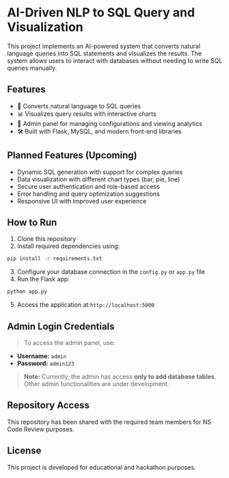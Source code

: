 # AI-Driven NLP to SQL Query and Visualization

This project implements an AI-powered system that converts natural language queries into SQL statements and visualizes the results. The system allows users to interact with databases without needing to write SQL queries manually.

## Features
- 📝 Converts natural language to SQL queries  
- 📊 Visualizes query results with interactive charts  
- 🔐 Admin panel for managing configurations and viewing analytics  
- 🛠️ Built with Flask, MySQL, and modern front-end libraries

## Planned Features (Upcoming)
- Dynamic SQL generation with support for complex queries  
- Data visualization with different chart types (bar, pie, line)  
- Secure user authentication and role-based access    
- Error handling and query optimization suggestions  
- Responsive UI with improved user experience

## How to Run
1. Clone this repository  
2. Install required dependencies using:
```bash
pip install -r requirements.txt
```
3. Configure your database connection in the `config.py` or `app.py` file  
4. Run the Flask app:
```bash
python app.py
```
5. Access the application at:`http://localhost:5000`

## Admin Login Credentials
> To access the admin panel, use:  
- **Username:** `admin`  
- **Password:** `admin123`  

> **Note:** Currently, the admin has access **only to add database tables**. Other admin functionalities are under development.

## Repository Access
This repository has been shared with the required team members for NS Code Review purposes.

## License
This project is developed for educational and hackathon purposes.
